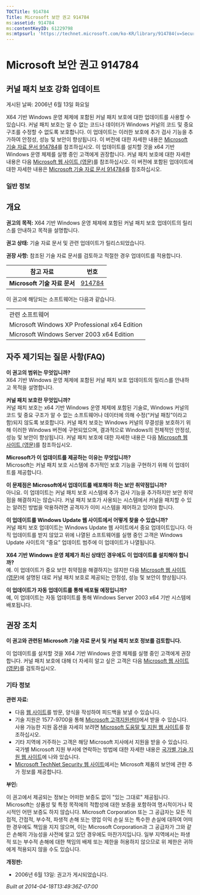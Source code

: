 ```yaml
---
TOCTitle: 914784
Title: Microsoft 보안 권고 914784
ms:assetid: 914784
ms:contentKeyID: 61229798
ms:mtpsurl: 'https://technet.microsoft.com/ko-KR/library/914784(v=Security.10)'
---
```




Microsoft 보안 권고 914784
==========================

커널 패치 보호 강화 업데이트
----------------------------

게시된 날짜: 2006년 6월 13일 화요일

X64 기반 Windows 운영 체제에 포함된 커널 패치 보호에 대한 업데이트를 사용할 수 있습니다. 커널 패치 보호는 알 수 없는 코드나 데이터가 Windows 커널의 코드 및 중요 구조를 수정할 수 없도록 보호합니다. 이 업데이트는 이러한 보호에 추가 검사 기능을 추가하여 안정성, 성능 및 보안이 향상됩니다. 이 버전에 대한 자세한 내용은 [Microsoft 기술 자료 문서 914784](https://support.microsoft.com/kb/914784)를 참조하십시오. 이 업데이트를 설치할 것을 x64 기반 Windows 운영 체제를 실행 중인 고객에게 권장합니다. 커널 패치 보호에 대한 자세한 내용은 다음 [Microsoft 웹 사이트 (영문)](https://www.microsoft.com/whdc/driver/kernel/64bitpatch_faq.mspx)를 참조하십시오. 이 버전에 포함된 업데이트에 대한 자세한 내용은 [Microsoft 기술 자료 문서 914784](https://support.microsoft.com/kb/914784)를 참조하십시오.

### 일반 정보

개요
----


**권고의 목적:** X64 기반 Windows 운영 체제에 포함된 커널 패치 보호 업데이트의 릴리스를 안내하고 목적을 설명합니다.

**권고 상태:** 기술 자료 문서 및 관련 업데이트가 릴리스되었습니다.

**권장 사항:** 참조된 기술 자료 문서를 검토하고 적절한 경우 업데이트를 적용합니다.

| 참고 자료                    | 번호                                             |
|------------------------------|--------------------------------------------------|
| **Microsoft 기술 자료 문서** | [914784](https://support.microsoft.com/kb/914784) |

이 권고에 해당되는 소프트웨어는 다음과 같습니다.

|                                               |
|-----------------------------------------------|
| 관련 소프트웨어                               |
| Microsoft Windows XP Professional x64 Edition |
| Microsoft Windows Server 2003 x64 Edition     |

자주 제기되는 질문 사항(FAQ)
----------------------------


**이 권고의 범위는 무엇입니까?**  
X64 기반 Windows 운영 체제에 포함된 커널 패치 보호 업데이트의 릴리스를 안내하고 목적을 설명합니다.

**커널 패치 보호란 무엇입니까?**  
커널 패치 보호는 x64 기반 Windows 운영 체제에 포함된 기술로, Windows 커널의 코드 및 중요 구조가 알 수 없는 소프트웨어나 데이터에 의해 수정(“커널 패칭”이라고 함)되지 않도록 보호합니다. 커널 패치 보호는 Windows 커널의 무결성을 보호하기 위해 이러한 Windows 버전에 구현되었으며, 결과적으로 Windows의 전체적인 안정성, 성능 및 보안이 향상됩니다. 커널 패치 보호에 대한 자세한 내용은 다음 [Microsoft 웹 사이트 (영문)](https://www.microsoft.com/whdc/driver/kernel/64bitpatch_faq.mspx)를 참조하십시오.

**Microsoft가 이 업데이트를 제공하는 이유는 무엇입니까?**  
Microsoft는 커널 패치 보호 시스템에 추가적인 보호 기능을 구현하기 위해 이 업데이트를 제공합니다.

**이 문제점은 Microsoft에서 업데이트를 배포해야 하는 보안 취약점입니까?**  
아니요. 이 업데이트는 커널 패치 보호 시스템에 추가 검사 기능을 추가하지만 보안 취약점을 해결하지는 않습니다. 커널 패치 보호가 사용되는 시스템에서 커널을 패치할 수 있는 알려진 방법을 악용하려면 공격자가 이미 시스템을 제어하고 있어야 합니다.

**이 업데이트를 Windows Update 웹 사이트에서 어떻게 찾을 수 있습니까?**  
커널 패치 보호 업데이트는 Windows Update 웹 사이트에서 중요 업데이트입니다. 아직 업데이트를 받지 않았고 위에 나열된 소프트웨어를 실행 중인 고객은 Windows Update 사이트의 “중요” 업데이트 범주에 이 업데이트가 나열됩니다.

**X64 기반 Windows 운영 체제가 최신 상태인 경우에도 이 업데이트를 설치해야 합니까?**  
예. 이 업데이트가 중요 보안 취약점을 해결하지는 않지만 다음 [Microsoft 웹 사이트 (영문)](https://www.microsoft.com/whdc/driver/kernel/64bitpatch_faq.mspx)에 설명된 대로 커널 패치 보호로 제공되는 안정성, 성능 및 보안이 향상됩니다.

**이 업데이트가 자동 업데이트를 통해 배포될 예정입니까?**  
예, 이 업데이트는 자동 업데이트를 통해 Windows Server 2003 x64 기반 시스템에 배포됩니다.

권장 조치
---------


**이 권고와 관련된 Microsoft 기술 자료 문서 및 커널 패치 보호 정보를 검토합니다.**

이 업데이트를 설치할 것을 X64 기반 Windows 운영 체제를 실행 중인 고객에게 권장합니다. 커널 패치 보호에 대해 더 자세히 알고 싶은 고객은 다음 [Microsoft 웹 사이트 (영문)](https://www.microsoft.com/whdc/driver/kernel/64bitpatch_faq.mspx)를 검토하십시오.

### 기타 정보

**관련 자료:**

-   다음 [웹 사이트](https://support.microsoft.com/common/survey.aspx?scid=sw;en;1257&amp;showpage=1&amp;ws=technet&amp;sd=tech)를 방문, 양식을 작성하여 피드백을 보낼 수 있습니다.
-   기술 지원은 1577-9700을 통해 [Microsoft 고객지원센터](https://go.microsoft.com/fwlink/?linkid=21131)에서 받을 수 있습니다. 사용 가능한 지원 옵션을 자세히 보려면 [Microsoft 도움말 및 지원 웹 사이트](https://support.microsoft.com)를 참조하십시오.
-   기타 지역에 거주하는 고객은 해당 Microsoft 지사에서 지원을 받을 수 있습니다. 국가별 Microsoft 지원 부서에 연락하는 방법에 대한 자세한 내용은 [국가별 기술 지원 웹 사이트](https://go.microsoft.com/fwlink/?linkid=21155)에 나와 있습니다.
-   [Microsoft TechNet Security 웹 사이트](https://www.microsoft.com/korea/technet/security/)에서는 Microsoft 제품의 보안에 관한 추가 정보를 제공합니다.

**부인:**

이 권고에서 제공되는 정보는 어떠한 보증도 없이 "있는 그대로" 제공됩니다. Microsoft는 상품성 및 특정 목적에의 적합성에 대한 보증을 포함하여 명시적이거나 묵시적인 어떤 보증도 하지 않습니다. Microsoft Corporation 또는 그 공급자는 모든 직접적, 간접적, 부수적, 파생적 손해 또는 영업 이익 손실 또는 특수한 손실에 대하여 어떠한 경우에도 책임을 지지 않으며, 이는 Microsoft Corporation과 그 공급자가 그와 같은 손해의 가능성을 사전에 알고 있던 경우에도 마찬가지입니다. 일부 지역에서는 파생적 또는 부수적 손해에 대한 책임의 배제 또는 제한을 허용하지 않으므로 위 제한은 귀하에게 적용되지 않을 수도 있습니다.

**개정판:**

-   2006년 6월 13일: 권고가 게시되었습니다.

*Built at 2014-04-18T13:49:36Z-07:00*
